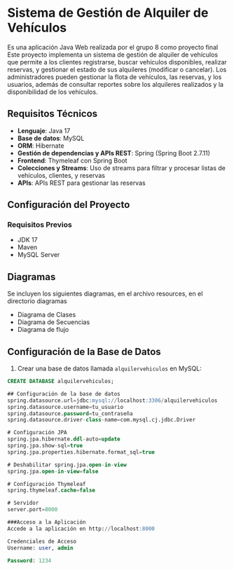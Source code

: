# Sistema de Gestión de Alquiler de Vehículos

Es una aplicación Java Web realizada por el grupo 8 como proyecto final 
Este proyecto implementa un sistema de gestión de alquiler de vehículos que permite a los clientes registrarse, buscar vehículos disponibles, realizar reservas, y gestionar el estado de sus alquileres (modificar o cancelar). Los administradores pueden gestionar la flota de vehículos, las reservas, y los usuarios, además de consultar reportes sobre los alquileres realizados y la disponibilidad de los vehículos.

## Requisitos Técnicos

- **Lenguaje**: Java 17
- **Base de datos**: MySQL
- **ORM**: Hibernate
- **Gestión de dependencias y APIs REST**: Spring (Spring Boot 2.7.11)
- **Frontend**: Thymeleaf con Spring Boot
- **Colecciones y Streams**: Uso de streams para filtrar y procesar listas de vehículos, clientes, y reservas
- **APIs**: APIs REST para gestionar las reservas

## Configuración del Proyecto

### Requisitos Previos

- JDK 17
- Maven
- MySQL Server

## Diagramas
Se incluyen los siguientes diagramas, en el archivo resources, en el directorio diagramas
- Diagrama de Clases
- Diagrama de Secuencias
- Diagrama de flujo

## Configuración de la Base de Datos

1. Crear una base de datos llamada `alquilervehiculos` en MySQL:

```sql
CREATE DATABASE alquilervehiculos;

## Configuración de la base de datos
spring.datasource.url=jdbc:mysql://localhost:3306/alquilervehiculos
spring.datasource.username=tu_usuario
spring.datasource.password=tu_contraseña
spring.datasource.driver-class-name=com.mysql.cj.jdbc.Driver

# Configuración JPA
spring.jpa.hibernate.ddl-auto=update
spring.jpa.show-sql=true
spring.jpa.properties.hibernate.format_sql=true

# Deshabilitar spring.jpa.open-in-view
spring.jpa.open-in-view=false

# Configuración Thymeleaf
spring.thymeleaf.cache=false

# Servidor
server.port=8000

###Acceso a la Aplicación
Accede a la aplicación en http://localhost:8000

Credenciales de Acceso
Username: user, admin

Password: 1234

